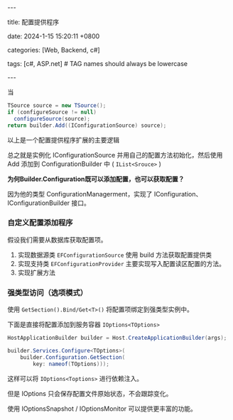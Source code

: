 \---

title: 配置提供程序

date: 2024-1-15 15:20:11 +0800

categories: [Web, Backend, c#]

tags: [c#, ASP.net]     # TAG names should always be lowercase

\---



当

```C#
TSource source = new TSource();
if (configureSource != null)
  configureSource(source);
return builder.Add((IConfigurationSource) source);
```

以上是一个配置提供程序扩展的主要逻辑

总之就是实例化 IConfigurationSource 并用自己的配置方法初始化，然后使用 Add 添加到 ConfigurationBuilder 中 ( `IList<Srouce>` )

**为何Builder.Configuration既可以添加配置，也可以获取配置？**

因为他的类型 ConfigurationManagerment，实现了 IConfiguration、IConfigurationBuilder 接口。

### 自定义配置添加程序

假设我们需要从数据库获取配置项。

1. 实现数据源类 `EFConfigurationSource` 使用 build 方法获取配置提供类
2. 实现支持类 `EFConfigurationProvider` 主要实现写入配置读区配置的方法。
3. 实现扩展方法

### 强类型访问（选项模式）

使用 `GetSection().Bind/Get<T>()` 将配置项绑定到强类型实例中。

下面是直接将配置添加到服务容器 `IOptions<TOptions>`

```C#
HostApplicationBuilder builder = Host.CreateApplicationBuilder(args);

builder.Services.Configure<TOptions>(
    builder.Configuration.GetSection(
        key: nameof(TOptions)));
```

这样可以将 `IOptions<Toptions>` 进行依赖注入。

但是 IOptions 只会保存配置文件原始状态，不会跟踪变化。

使用 IOptionsSnapshot / IOptionsMonitor 可以提供更丰富的功能。
